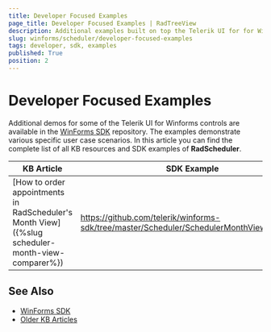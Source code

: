```yaml
---
title: Developer Focused Examples
page_title: Developer Focused Examples | RadTreeView
description: Additional examples built on top the Telerik UI for for WinForms RadScheduler control.
slug: winforms/scheduler/developer-focused-examples
tags: developer, sdk, examples
published: True
position: 2
---
```


# Developer Focused Examples

Additional demos for some of the Telerik UI for Winforms controls are available in the [WinForms SDK](https://github.com/telerik/winforms-sdk) repository. The examples demonstrate various specific user case scenarios. In this article you can find the complete list of all KB resources and SDK examples of **RadScheduler**.

|KB Article|SDK Example|
|------|------|
|[How to order appointments in RadScheduler's Month View]({%slug scheduler-month-view-comparer%})|https://github.com/telerik/winforms-sdk/tree/master/Scheduler/SchedulerMonthViewComparer|
 

## See Also

* [WinForms SDK](https://github.com/telerik/winforms-sdk)
* [Older KB Articles](https://www.telerik.com/support/kb/winforms/gridview)